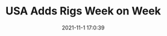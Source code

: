 ---
"title": "USA Adds Rigs Week on Week"
"date": "2021-11-1 17:0:39"
"feed_name": "RIGZONE"
"feed_website": "http://www.rigzone.com/"
"feed_rss": "http://www.rigzone.com/news/rss/rigzone_latest.aspx"
"link": "https://www.rigzone.com/news/usa_adds_rigs_week_on_week-01-nov-2021-166879-article/?rss=true"
"source": "None"
"file": "_posts/2021-1-1-dc4ef197885022b484fca78cc4945bf133859b16.md"
"accident": "0"
"drilling": "0"
"dead": "0"
"injured": "0"
"arrested": "0"
"place": "unknown place"
"where": "unknown site"
"causes": "unknown"
"place_uri": "unknown place"
---